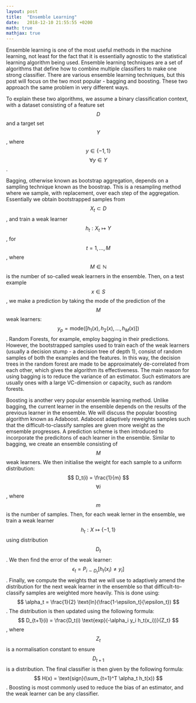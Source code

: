 ```yaml
---
layout: post
title:  "Ensemble Learning"
date:   2018-12-10 21:55:55 +0200
math: true
mathjax: true
---
```


Ensemble learning is one of the most useful methods in the machine learning, not least for the fact that it is essentially agnostic to the statistical learning algorithm being used. Ensemble learning techniques are a set of algorithms that define how to combine multiple classifiers to make one strong classifier. There are various ensemble learning techniques, but this post will focus on the two most popular - bagging and boosting. These two approach the same problem in very different ways.

To explain these two algorithms, we assume a binary classification context, with a dataset consisting of a feature set $$ D $$ and a target set $$ Y $$, where $$ y \in \{-1, 1\} $$ $$ \forall y \in Y $$.

Bagging, otherwise known as bootstrap aggregation, depends on a sampling technique known as the boostrap. This is a resampling method where we sample, with replacement, over each step of the aggregation. Essentially we obtain bootstrapped samples from $$ X_t \subset D $$, and train a weak learner $$ h_t : X_t \mapsto Y $$, for $$ t = 1, \dots, M $$, where $$ M \in \mathbb{N} $$ is the number of so-called weak learners in the ensemble. Then, on a test example $$ x \in S $$, we make a prediction by taking the mode of the prediction of the $$ M $$ weak learners: $$ y_p = \text{mode}([h_1(x), h_2(x), \dots, h_M(x)]) $$. Random Forests, for example, employ bagging in their predictions. However, the bootstrapped samples used to train each of the weak learners (usually a decision stump - a decision tree of depth 1), consist of random samples of both the examples and the features. In this way, the decision trees in the random forest are made to be approximately de-correlated from each other, which gives the algorithm its effectiveness. The main reason for using bagging is to reduce the variance of an estimator. Such estimators are usually ones with a large VC-dimension or capacity, such as random forests.

Boosting is another very popular ensemble learning method. Unlike bagging, the current learner in the ensemble depends on the results of the previous learner in the ensemble. We will discuss the popular boosting algorithm known as Adaboost. Adaboost adaptively reweights samples such that the difficult-to-classify samples are given more weight as the emsemble progresses. A prediction scheme is then introduced to incorporate the predicitons of each learner in the ensemble. Similar to bagging, we create an ensemble consisting of $$ M $$ weak learners. We then initialise the weight for each sample to a uniform distribution: $$ D_t(i) =  \frac{1}{m} $$ $$ \forall i $$, where $$ m $$ is the number of samples. Then, for each weak lerner in the ensemble, we train a weak learner $$ h_t : X \mapsto \{-1, 1\} $$ using distribution $$ D_t $$. We then find the error of the weak learner: $$ \epsilon_t = P_{i \sim D_t}[h_t(x_i) \neq y_i] $$. Finally, we compute the weights that we will use to adaptively amend the distribution for the next weak learner in the ensemble so that difficult-to-classify samples are weighted more heavily. This is done using: $$ \alpha_t = \frac{1}{2} \text{ln}(\frac{1-\epsilon_t}{\epsilon_t}) $$. The distribution is then updated using the following formula: $$ D_{t+1}(i) = \frac{D_t(i) \text{exp}(-\alpha_i y_i h_t(x_i))}{Z_t} $$, where $$ Z_t $$ is a normalisation constant to ensure $$ D_{t+1} $$ is a distribution. The final classifier is then given by the following formula: $$ H(x) = \text{sign}(\sum_{t=1}^T \alpha_t h_t(x)) $$. Boosting is most commonly used to reduce the bias of an estimator, and the weak learner can be any classifier.

